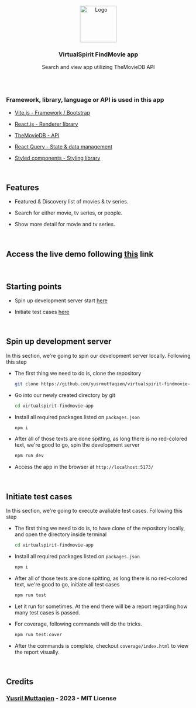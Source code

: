 <br/>
<div align="center">
  <img src="public/favicon.svg" alt="Logo" width="100" height="100">

  <h3 align="center">VirtualSpirit FindMovie app</h3>

  <p align="center">
    Search and view app utilizing TheMovieDB API
  </p>
</div>
<br/>

<br/>

### Framework, library, language or API is used in this app

- [Vite.js - Framework / Bootstrap](https://vitejs.dev/)

- [React.js - Renderer library](https://reactjs.org/)

- [TheMovieDB - API](https://developer.themoviedb.org/)

- [React Query - State & data management](https://tanstack.com/query/)

- [Styled components - Styling library](https://styled-components.com/)

<br/>

## Features

- Featured & Discovery list of movies & tv series.

- Search for either movie, tv series, or people.

- Show more detail for movie and tv series.

<br/>

## Access the live demo following <a href="https://virtualspirit-findmovie.vercel.app/">this</a> link

<br/>

## Starting points

- Spin up development server start <a href="#development">here</a>

- Initiate test cases <a href="#test">here</a>

<div id="development"></div>
<br/>

## Spin up development server

In this section, we're going to spin our development server locally. Following this step

- The first thing we need to do is, clone the repository

    ```sh
    git clone https://github.com/yusrmuttaqien/virtualspirit-findmovie-app.git
    ```

- Go into our newly created directory by git

   ```sh
   cd virtualspirit-findmovie-app
   ```

- Install all required packages listed on `packages.json`

   ```sh
   npm i
   ```

- After all of those texts are done spitting, as long there is no red-colored text, we're good to go, spin the development server

   ```sh
   npm run dev
   ```

- Access the app in the browser at `http://localhost:5173/`

<div id="test"></div>
<br/>

## Initiate test cases

In this section, we're going to execute avaliable test cases. Following this step

- The first thing we need to do is, to have clone of the repository locally, and open the directory inside terminal

    ```sh
    cd virtualspirit-findmovie-app
    ```

- Install all required packages listed on `packages.json`

   ```sh
   npm i
   ```

- After all of those texts are done spitting, as long there is no red-colored text, we're good to go, initiate all test cases

   ```sh
   npm run test
   ```

- Let it run for sometimes. At the end there will be a report regarding how many test cases is passed.

- For coverage, following commands will do the tricks.

   ```sh
   npm run test:cover
   ```

- After the commands is complete, checkout `coverage/index.html` to view the report visually.

<br/>

## Credits

### <a href="https://github.com/yusrmuttaqien">Yusril Muttaqien</a> - 2023 - MIT License